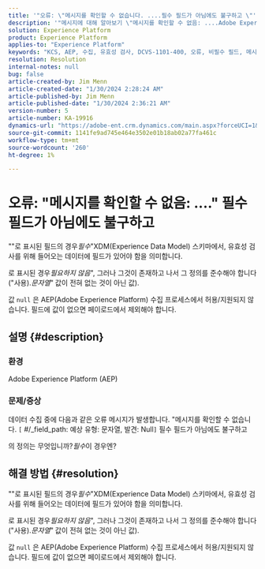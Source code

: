 ```yaml
---
title: '"오류: \"메시지를 확인할 수 없습니다. ....필수 필드가 아님에도 불구하고 \"'
description: '"메시지에 대해 알아보기 \"메시지를 확인할 수 없음: ....Adobe Experience Platform에서 비필수 필드 오류에도 불구하고 \"'
solution: Experience Platform
product: Experience Platform
applies-to: "Experience Platform"
keywords: "KCS, AEP, 수집, 유효성 검사, DCVS-1101-400, 오류, 비필수 필드, 메시지의 유효성을 검사할 수 없음, FAQ, Adobe Experience Platform"
resolution: Resolution
internal-notes: null
bug: false
article-created-by: Jim Menn
article-created-date: "1/30/2024 2:28:24 AM"
article-published-by: Jim Menn
article-published-date: "1/30/2024 2:36:21 AM"
version-number: 5
article-number: KA-19916
dynamics-url: "https://adobe-ent.crm.dynamics.com/main.aspx?forceUCI=1&pagetype=entityrecord&etn=knowledgearticle&id=c08bfe39-17bf-ee11-9079-6045bd006268"
source-git-commit: 1141fe9ad745e464e3502e01b18ab02a77fa461c
workflow-type: tm+mt
source-wordcount: '260'
ht-degree: 1%

---
```


# 오류: &quot;메시지를 확인할 수 없음: ....&quot; 필수 필드가 아님에도 불구하고


&quot;&quot;로 표시된 필드의 경우&#x200B;*필수*&quot;XDM(Experience Data Model) 스키마에서, 유효성 검사를 위해 들어오는 데이터에 필드가 있어야 함을 의미합니다.

로 표시된 경우&#x200B;*필요하지 않음*&quot;, 그러나 그것이 존재하고 나서 그 정의를 준수해야 합니다(&quot;사용).*문자열*&quot;<b> </b>값이 전혀 없는 것이 아닌 값).

값 `null` 은 AEP(Adobe Experience Platform) 수집 프로세스에서 허용/지원되지 않습니다. 필드에 값이 없으면 페이로드에서 제외해야 합니다.

## 설명 {#description}


### <b>환경</b>

Adobe Experience Platform (AEP)



### <b>문제/증상</b>

데이터 수집 중에 다음과 같은 오류 메시지가 발생합니다. &quot;메시지를 확인할 수 없습니다. `[` #/_field_path: 예상 유형: 문자열, 발견: Null`]` 필수 필드가 아님에도 불구하고

의 정의는 무엇입니까?*필수*&#x200B;이 경우엔?


## 해결 방법 {#resolution}


&quot;&quot;로 표시된 필드의 경우&#x200B;*필수*&quot;XDM(Experience Data Model) 스키마에서, 유효성 검사를 위해 들어오는 데이터에 필드가 있어야 함을 의미합니다.

로 표시된 경우&#x200B;*필요하지 않음*&quot;, 그러나 그것이 존재하고 나서 그 정의를 준수해야 합니다(&quot;사용).*문자열*&quot;<b> </b>값이 전혀 없는 것이 아닌 값).

값 `null` 은 AEP(Adobe Experience Platform) 수집 프로세스에서 허용/지원되지 않습니다. 필드에 값이 없으면 페이로드에서 제외해야 합니다.
